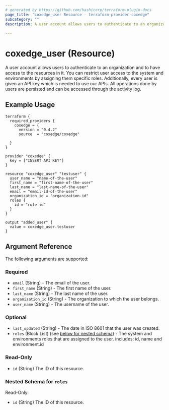 ```yaml
---
# generated by https://github.com/hashicorp/terraform-plugin-docs
page_title: "coxedge_user Resource - terraform-provider-coxedge"
subcategory: ""
description: A user account allows users to authenticate to an organization and to have access to the resources in it. You can restrict user access to the system and environments by assigning them specific roles. Additionally, every user is given an API key which is needed to use our APIs. All operations done by users are persisted and can be accessed through the activity log.
  
---
```


# coxedge_user (Resource)
A user account allows users to authenticate to an organization and to have access to the resources in it. You can restrict user access to the system and environments by assigning them specific roles. Additionally, every user is given an API key which is needed to use our APIs. All operations done by users are persisted and can be accessed through the activity log.

Example Usage
---
```
terraform {
  required_providers {
    coxedge = {
      version = "0.4.2"
      source  = "coxedge/coxedge"
    
  }
}

provider "coxedge" {
  key = ["INSERT API KEY"]
}

resource "coxedge_user" "testuser" {
  user_name = "name-of-the-user"
  first_name = "first-name-of-the-user"
  last_name = "last-name-of-the-user"
  email = "email-id-of-the-user"
  organization_id = "organization-id"
  roles {
    id = "role-id"
  }
}

output "added_user" {
  value = coxedge_user.testuser
}
```


<!-- schema generated by tfplugindocs -->
## Argument Reference
The following arguments are supported:

### Required

- `email` (String) - The email of the user.
- `first_name` (String) - The first name of the user.
- `last_name` (String) - The last name of the user.
- `organization_id` (String) - The organization to which the user belongs.
- `user_name` (String) - The username of the user.

### Optional

- `last_updated` (String) - The date in ISO 8601 that the user was created.
- `roles` (Block List) (see [below for nested schema](#nestedblock--roles)) - The system and environments roles that are assigned to the user.
  includes: id, name and environment.id

### Read-Only

- `id` (String) The ID of this resource.

<a id="nestedblock--roles"></a>
### Nested Schema for `roles`

Read-Only:

- `id` (String) The ID of this resource.


